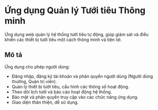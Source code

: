 # Ứng dụng Quản lý Tưới tiêu Thông minh

Ứng dụng web quản lý hệ thống tưới tiêu tự động, giúp giám sát và điều khiển các thiết bị tưới tiêu một cách thông minh và tiện lợi.
## Mô tả

Ứng dụng cho phép người dùng:

- Đăng nhập, đăng ký tài khoản và phân quyền người dùng (Người dùng thường, Quản trị viên).
- Quản lý thiết bị tưới tiêu, cấu hình các thông số hoạt động.
- Theo dõi lịch tưới và báo cáo hoạt động hệ thống.
- Bảo mật và phân quyền truy cập vào các chức năng ứng dụng.
- Giao diện thân thiện, dễ sử dụng.
